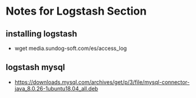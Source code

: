 # Notes for Logstash Section

## installing logstash
+ wget media.sundog-soft.com/es/access_log

## logstash mysql
+ https://downloads.mysql.com/archives/get/p/3/file/mysql-connector-java_8.0.26-1ubuntu18.04_all.deb
